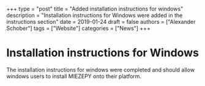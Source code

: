 +++
type = "post"
title = "Added installation instructions for windows"
description = "Installation instructions for Windows were added in the instructions section"
date = 2019-01-24
draft = false
authors = ["Alexander Schober"]
tags = ["Website"]
categories = ["News"]
+++

# Installation instructions for Windows

The installation instructions for windows were completed and should allow windows users to install MIEZEPY onto their platform.

